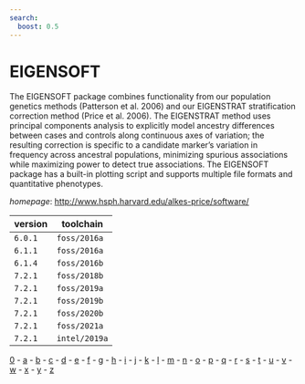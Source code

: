 ```yaml
---
search:
  boost: 0.5
---
```

# EIGENSOFT

The EIGENSOFT package combines functionality from our population genetics methods (Patterson et al.  2006)  and our EIGENSTRAT stratification correction method (Price et al. 2006). The EIGENSTRAT method uses principal  components  analysis to explicitly model ancestry differences between cases and controls along continuous axes of  variation;  the resulting correction is specific to a candidate marker’s variation in frequency across ancestral  populations,  minimizing spurious associations while maximizing power to detect true associations. The EIGENSOFT  package has a built-in plotting script and supports multiple file formats and quantitative phenotypes.

*homepage*: <http://www.hsph.harvard.edu/alkes-price/software/>

version | toolchain
--------|----------
``6.0.1`` | ``foss/2016a``
``6.1.1`` | ``foss/2016a``
``6.1.4`` | ``foss/2016b``
``7.2.1`` | ``foss/2018b``
``7.2.1`` | ``foss/2019a``
``7.2.1`` | ``foss/2019b``
``7.2.1`` | ``foss/2020b``
``7.2.1`` | ``foss/2021a``
``7.2.1`` | ``intel/2019a``

[0](../0/index.md) - [a](../a/index.md) - [b](../b/index.md) - [c](../c/index.md) - [d](../d/index.md) - [e](../e/index.md) - [f](../f/index.md) - [g](../g/index.md) - [h](../h/index.md) - [i](../i/index.md) - [j](../j/index.md) - [k](../k/index.md) - [l](../l/index.md) - [m](../m/index.md) - [n](../n/index.md) - [o](../o/index.md) - [p](../p/index.md) - [q](../q/index.md) - [r](../r/index.md) - [s](../s/index.md) - [t](../t/index.md) - [u](../u/index.md) - [v](../v/index.md) - [w](../w/index.md) - [x](../x/index.md) - [y](../y/index.md) - [z](../z/index.md)

